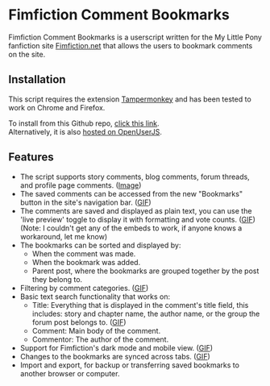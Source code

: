 # Fimfiction Comment Bookmarks

Fimfiction Comment Bookmarks is a userscript written for the My Little Pony fanfiction site [Fimfiction.net](https://www.fimfiction.net/) that allows the users to bookmark comments on the site. 

## Installation
This script requires the extension [Tampermonkey](https://tampermonkey.net/) and has been tested to work on Chrome and Firefox.

To install from this Github repo, [click this link](https://github.com/marktaiwan/Fimfiction-Comment-Bookmarks/raw/master/Fimfiction-Comment-Bookmarks.user.js).  
Alternatively, it is also [hosted on OpenUserJS](https://openuserjs.org/scripts/mark.taiwangmail.com/Fimfiction_Comment_Bookmarks).

## Features
- The script supports story comments, blog comments, forum threads, and profile page comments. ([Image](https://raw.githubusercontent.com/marktaiwan/Fimfiction-Comment-Bookmarks/master/screencaps/bookmark%20button.png))
- The saved comments can be accessed from the new "Bookmarks" button in the site's navigation bar. ([GIF](https://raw.githubusercontent.com/marktaiwan/Fimfiction-Comment-Bookmarks/master/screencaps/main%20window.gif))
- The comments are saved and displayed as plain text, you can use the 'live preview' toggle to display it with formatting and vote counts. ([GIF](https://gfycat.com/GleamingPassionateBagworm)) (Note: I couldn't get any of the embeds to work, if anyone knows a workaround, let me know)
- The bookmarks can be sorted and displayed by:
  - When the comment was made.
  - When the bookmark was added.
  - Parent post, where the bookmarks are grouped together by the post they belong to.
- Filtering by comment categories. ([GIF](https://gfycat.com/PitifulSoggyBaleenwhale))
- Basic text search functionality that works on:
  - Title: Everything that is displayed in the comment's title field, this includes: story and chapter name, the author name, or the group the forum post belongs to. ([GIF](https://gfycat.com/AlarmedCrispHousefly))
  - Comment: Main body of the comment.
  - Commentor: The author of the comment.
- Support for Fimfiction's dark mode and mobile view. ([GIF](https://gfycat.com/FavoriteBoringDugong))
- Changes to the bookmarks are synced across tabs. ([GIF](https://gfycat.com/IncomparableMixedEland))
- Import and export, for backup or transferring saved bookmarks to another browser or computer.
